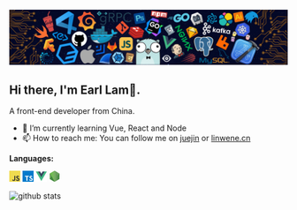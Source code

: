 ![](https://raw.githubusercontent.com/Earllam/Earllam/main/banner.png)

<h2> Hi there, I'm Earl Lam👋. </h2>

A front-end developer from China.
- 🌱 I’m currently learning Vue, React and Node
- 📫 How to reach me: You can follow me on [juejin](https://juejin.cn/user/2189882893286808) or [linwene.cn](https://linwene.cn)

**Languages:**  

<code><img height="20" src="https://raw.githubusercontent.com/github/explore/80688e429a7d4ef2fca1e82350fe8e3517d3494d/topics/javascript/javascript.png"></code>
<code><img height="20" src="https://raw.githubusercontent.com/github/explore/80688e429a7d4ef2fca1e82350fe8e3517d3494d/topics/typescript/typescript.png"></code>
<code><img height="20" src="https://raw.githubusercontent.com/github/explore/80688e429a7d4ef2fca1e82350fe8e3517d3494d/topics/vue/vue.png"></code>
<code><img height="20" src="https://raw.githubusercontent.com/github/explore/80688e429a7d4ef2fca1e82350fe8e3517d3494d/topics/nodejs/nodejs.png"></code>

![github stats](https://github-readme-stats.vercel.app/api?username=Earllam&show_icons=true&hide_title=true)
